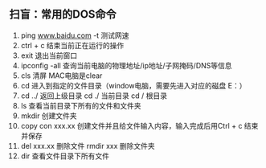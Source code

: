 ## 扫盲：常用的DOS命令
1. ping www.baidu.com -t 测试网速
2. ctrl + c 结束当前正在运行的操作
3. exit 退出当前窗口
4. ipconfig -all 查询当前电脑的物理地址/ip地址/子网掩码/DNS等信息
5. cls 清屏 MAC电脑是clear
6. cd 进入到指定的文件目录（window电脑，需要先进入对应的磁盘 E：）
7. cd ../ 返回上级目录  cd ./ 当前目录  cd / 根目录
8. ls 查看当前目录下所有的文件和文件夹
9. mkdir 创建文件夹
10. copy con xxx.xx 创建文件并且给文件输入内容，输入完成后用Ctrl + c 结束并保存
11. del xxx.xx 删除文件   rmdir xxx 删除文件夹
12. dir 查看文件目录下所有文件



